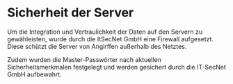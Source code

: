 # Sicherheit der Server

Um die Integration und Vertraulichkeit der Daten auf den Servern zu gewähleisten, wurde durch die ItSecNet GmbH eine Firewall aufgesetzt.
Diese schützt die Server von Angirffen außerhalb des Netztes.

Zudem wurden die Master-Passwörter nach aktuellen Sicherheitsmerkmalen festgelegt und werden gesichert durch die IT-SecNet GmbH aufbewahrt. 
